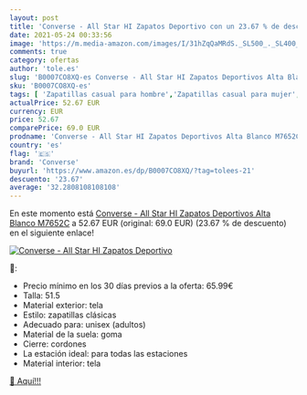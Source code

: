 ```yaml
---
layout: post
title: 'Converse - All Star HI Zapatos Deportivo con un 23.67 % de descuento'
date: 2021-05-24 00:33:56
image: 'https://m.media-amazon.com/images/I/31hZqQaMRdS._SL500_._SL400_.jpg'
comments: true
category: ofertas
author: 'tole.es'
slug: 'B0007CO8XQ-es Converse - All Star HI Zapatos Deportivos Alta Blanco M7652C'
sku: 'B0007CO8XQ-es'
tags: [ 'Zapatillas casual para hombre','Zapatillas casual para mujer','Zapatillas y calzado deportivo para hombre','Zapatillas y calzado deportivo para mujer','Zapatos','Zapatos para hombre','Zapatos para mujer','Zapatos y complementos','converse','zapatos', ]
actualPrice: 52.67 EUR
currency: EUR
price: 52.67
comparePrice: 69.0 EUR
prodname: 'Converse - All Star HI Zapatos Deportivos Alta Blanco M7652C'
country: 'es'
flag: '🇪🇸'
brand: 'Converse'
buyurl: 'https://www.amazon.es/dp/B0007CO8XQ/?tag=tolees-21'
descuento: '23.67'
average: '32.2808108108108'
---
```


En este momento está [Converse - All Star HI Zapatos Deportivos Alta Blanco M7652C](https://www.amazon.es/dp/B0007CO8XQ/?tag=tolees-21) a 52.67 EUR (original: 69.0 EUR) (23.67 %  de descuento) en el siguiente enlace!

[![Converse - All Star HI Zapatos Deportivo](https://m.media-amazon.com/images/I/31hZqQaMRdS._SL500_._SL400_.jpg)](https://www.amazon.es/dp/B0007CO8XQ/?tag=tolees-21)

🔎:

- Precio mínimo en los 30 días previos a la oferta: 65.99€
- Talla: 51.5
- Material exterior: tela
- Estilo: zapatillas clásicas
- Adecuado para: unisex (adultos)
- Material de la suela: goma
- Cierre: cordones
- La estación ideal: para todas las estaciones
- Material interior: tela

[🛒 Aquí!!!](https://www.amazon.es/dp/B0007CO8XQ/?tag=tolees-21)
